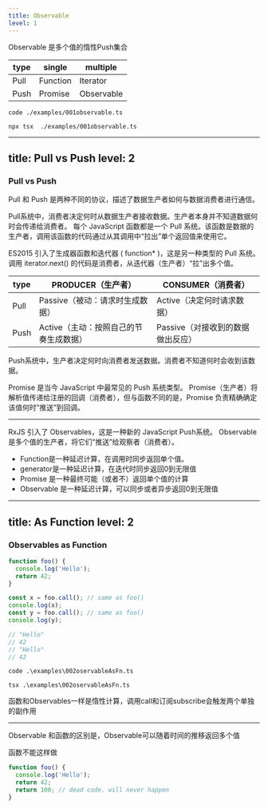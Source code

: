 ```yaml
---
title: Observable
level: 1
---
```

Observable 是多个值的惰性Push集合

|type | single|multiple|
|---|---|---|
| Pull| Function|Iterator|
| Push| Promise| Observable|

```shell
code ./examples/001observable.ts
```

```shell
npx tsx  ./examples/001observable.ts
```

---
title:  Pull vs Push
level: 2
---

### Pull vs Push
Pull 和 Push 是两种不同的协议，描述了数据生产者如何与数据消费者进行通信。

Pull系统中，消费者决定何时从数据生产者接收数据。生产者本身并不知道数据何时会传递给消费者。
每个 JavaScript 函数都是一个 Pull 系统。该函数是数据的生产者，调用该函数的代码通过从其调用中“拉出”单个返回值来使用它。

ES2015 引入了生成器函数和迭代器 ( function* )，这是另一种类型的 Pull 系统。调用 iterator.next() 的代码是消费者，从迭代器（生产者）“拉”出多个值。

|type | PRODUCER（生产者） |CONSUMER（消费者） |
|---|---|---|
| Pull| Passive（被动：请求时生成数据）|Active（决定何时请求数据）|
| Push| Active（主动：按照自己的节奏生成数据）| Passive（对接收到的数据做出反应）|

Push系统中，生产者决定何时向消费者发送数据。消费者不知道何时会收到该数据。

Promise 是当今 JavaScript 中最常见的 Push 系统类型。 Promise（生产者）将解析值传递给注册的回调（消费者），但与函数不同的是，Promise 负责精确确定该值何时“推送”到回调。

---

RxJS 引入了 Observables，这是一种新的 JavaScript Push系统。 Observable 是多个值的生产者，将它们“推送”给观察者（消费者）。

- Function是一种延迟计算，在调用时同步返回单个值。
- generator是一种延迟计算，在迭代时同步返回0到无限值
- Promise 是一种最终可能（或者不）返回单个值的计算
- Observable 是一种延迟计算，可以同步或者异步返回0到无限值

---
title:   As Function
level: 2
---
### Observables as Function

```js
function foo() {
  console.log('Hello');
  return 42;
}

const x = foo.call(); // same as foo()
console.log(x);
const y = foo.call(); // same as foo()
console.log(y);

// "Hello"
// 42
// "Hello"
// 42
```

```shell
code .\examples\002oservableAsFn.ts
```

```shell
tsx .\examples\002oservableAsFn.ts
```

函数和Observables一样是惰性计算，调用call和订阅subscribe会触发两个单独的副作用

---

Observable 和函数的区别是，Observable可以随着时间的推移返回多个值

函数不能这样做

```js
function foo() {
  console.log('Hello');
  return 42;
  return 100; // dead code. will never happen
}
```
